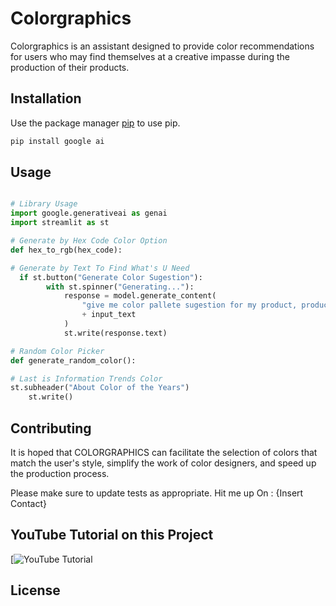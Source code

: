 # Colorgraphics

Colorgraphics is an assistant designed to provide color recommendations for
users who may find themselves at a creative impasse during the production of their products.

## Installation

Use the package manager [pip](https://pip.pypa.io/en/stable/) to use pip.

```bash
pip install google ai
```

## Usage

```python

# Library Usage
import google.generativeai as genai
import streamlit as st

# Generate by Hex Code Color Option
def hex_to_rgb(hex_code):

# Generate by Text To Find What's U Need
  if st.button("Generate Color Sugestion"):
        with st.spinner("Generating..."):
            response = model.generate_content(
                "give me color pallete sugestion for my product, product=  "
                + input_text
            )
            st.write(response.text)

# Random Color Picker
def generate_random_color():

# Last is Information Trends Color
st.subheader("About Color of the Years")
    st.write()


```

## Contributing

It is hoped that COLORGRAPHICS can facilitate the selection of colors that
match the user's style, simplify the work of color designers, and speed up the production process.

Please make sure to update tests as appropriate.
Hit me up On : {Insert Contact}



## YouTube Tutorial on this Project
[![YouTube Tutorial]([https://youtu.be/7YapHuwoIaE?si=_EDtaNotTOFcoiCd](https://youtu.be/7YapHuwoIaE)https://youtu.be/7YapHuwoIaE)

## License

